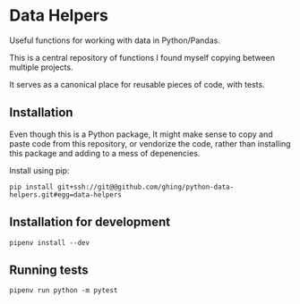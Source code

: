 # Data Helpers

Useful functions for working with data in Python/Pandas.

This is a central repository of functions I found myself copying between multiple projects.

It serves as a canonical place for reusable pieces of code, with tests.

## Installation

Even though this is a Python package, It might make sense to copy and paste code from this repository, or vendorize the code, rather than installing this package and adding to a mess of depenencies.

Install using pip:

```
pip install git+ssh://git@@github.com/ghing/python-data-helpers.git#egg=data-helpers
```

## Installation for development

```
pipenv install --dev
```

## Running tests

```
pipenv run python -m pytest
```
